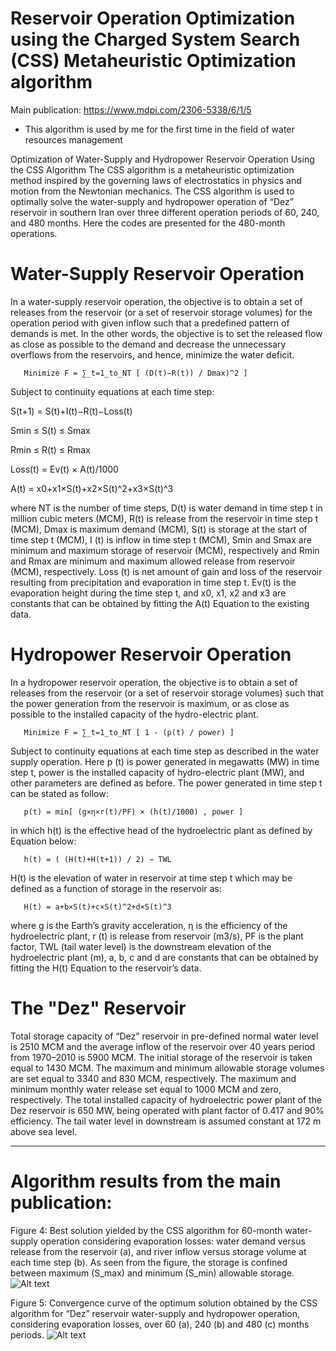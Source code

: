 
# Reservoir Operation Optimization using the Charged System Search (CSS) Metaheuristic Optimization algorithm

Main publication: https://www.mdpi.com/2306-5338/6/1/5

* This algorithm is used by me for the first time in the field of water resources management

Optimization of Water-Supply and Hydropower Reservoir Operation Using the CSS Algorithm
The CSS algorithm is a metaheuristic optimization method inspired by the governing laws of electrostatics in physics and motion from the Newtonian mechanics. The CSS algorithm is used to optimally solve the water-supply and hydropower operation of “Dez” reservoir in southern Iran over three different operation periods of 60, 240, and 480 months. Here the codes are presented for the 480-month operations.


# Water-Supply Reservoir Operation
In a water-supply reservoir operation, the objective is to obtain a set of releases from the reservoir (or a set of reservoir storage volumes) for the operation period with given inflow such that a predefined pattern of demands is met. In the other words, the objective is to set the released flow as close as possible to the demand and decrease the unnecessary overflows from the reservoirs, and hence, minimize the water deficit.

       Minimize F = ∑_t=1_to_NT [ (D(t)−R(t)) / Dmax)^2 ]


Subject to continuity equations at each time step:


S(t+1) = S(t)+I(t)−R(t)−Loss(t)

Smin ≤ S(t) ≤ Smax

Rmin ≤ R(t) ≤ Rmax

Loss(t) = Ev(t) × A(t)/1000

A(t) = x0+x1×S(t)+x2×S(t)^2+x3×S(t)^3


where NT is the number of time steps, D(t) is water demand in time step t in million cubic meters (MCM), R(t) is release from the reservoir in time step t (MCM), Dmax is maximum demand (MCM), S(t) is storage at the start of time step t (MCM), I (t) is inflow in time step t (MCM), Smin and Smax are minimum and maximum storage of reservoir (MCM), respectively and Rmin and Rmax are minimum and maximum allowed release from reservoir (MCM), respectively. Loss (t) is net amount of gain and loss of the reservoir resulting from precipitation and evaporation in time step t. Ev(t) is the evaporation height during the time step t, and x0, x1, x2 and x3 are constants that can be obtained by fitting the A(t) Equation to the existing data.

# Hydropower Reservoir Operation
In a hydropower reservoir operation, the objective is to obtain a set of releases from the reservoir (or a set of reservoir storage volumes) such that the power generation from the reservoir is maximum, or as close as possible to the installed capacity of the hydro-electric plant.


       Minimize F = ∑_t=1_to_NT [ 1 - (p(t) / power) ]


Subject to continuity equations at each time step as described in the water supply operation. Here p (t) is power generated in megawatts (MW) in time step t, power is the installed capacity of hydro-electric plant (MW), and other parameters are defined as before. The power generated in time step t can be stated as follow:


       p(t) = min[ (g×η×r(t)/PF) × (h(t)/1000) , power ]


in which h(t) is the effective head of the hydroelectric plant as defined by Equation below:


       h(t) = ( (H(t)+H(t+1)) / 2) − TWL


H(t) is the elevation of water in reservoir at time step t which may be defined as a function of storage in the reservoir as:


       H(t) = a+b×S(t)+c×S(t)^2+d×S(t)^3


where g is the Earth’s gravity acceleration, η is the efficiency of the hydroelectric plant, r (t) is release from reservoir (m3/s), PF is the plant factor, TWL (tail water level) is the downstream elevation of the hydroelectric plant (m), a, b, c and d are constants that can be obtained by fitting the H(t) Equation to the reservoir’s data.


# The "Dez" Reservoir

Total storage capacity of “Dez” reservoir in pre-defined normal water level is 2510 MCM and the average inflow of the reservoir over 40 years period from 1970–2010 is 5900 MCM. The initial storage of the reservoir is taken equal to 1430 MCM. The maximum and minimum allowable storage volumes are set equal to 3340 and 830 MCM, respectively. The maximum and minimum monthly water release set equal to 1000 MCM and zero, respectively. The total installed capacity of hydroelectric power plant of the Dez reservoir is 650 MW, being operated with plant factor of 0.417 and 90% efficiency. The tail water level in downstream is assumed constant at 172 m above sea level.

----------------------------------------------------------------------------------------------------------------------------------------
# Algorithm results from the main publication:

Figure 4: Best solution yielded by the CSS algorithm for 60-month water-supply operation considering evaporation losses: water demand versus release from the reservoir (a), and river inflow versus storage volume at each time step (b). As seen from the figure, the storage is confined between maximum (S_max) and minimum (S_min) allowable storage.
![Alt text](https://raw.githubusercontent.com/behzadasd/Reservoir-Operation-Optimization/master/Figure4.png)

Figure 5: Convergence curve of the optimum solution obtained by the CSS algorithm for “Dez” reservoir water-supply and hydropower operation, considering evaporation losses, over 60 (a), 240 (b) and 480 (c) months periods.
![Alt text](https://raw.githubusercontent.com/behzadasd/Reservoir-Operation-Optimization/master/Figure5.png)

